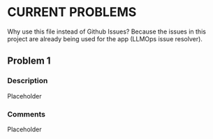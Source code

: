 # CURRENT PROBLEMS  

Why use this file instead of Github Issues? Because the issues in this project are already being used for the app (LLMOps issue resolver).

## Problem 1

### Description

Placeholder

### Comments

Placeholder